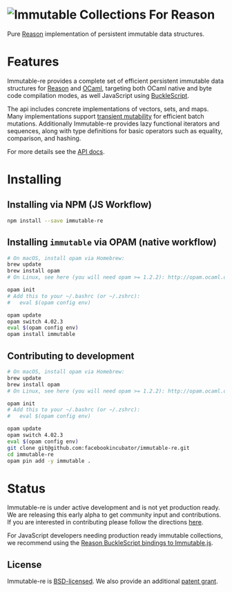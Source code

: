![Immutable Collections For Reason](https://github.com/facebookincubator/immutable-re/raw/master/docs/images/logo-800x215.png?raw=true)
===========================================================================
Pure [Reason](https://reasonml.github.io/) implementation of persistent immutable data structures.

# Features
Immutable-re provides a complete set of efficient persistent immutable data
structures for [Reason](https://reasonml.github.io/) and [OCaml](http://www.ocaml.org/),
targeting both OCaml native and byte code compilation modes, as well JavaScript using
 [BuckleScript](https://github.com/bucklescript/bucklescript).

The api includes concrete implementations of vectors, sets, and maps. Many
implementations support [transient mutability](http://clojure.org/reference/transients)
for efficient batch mutations. Additionally Immutable-re provides lazy
functional iterators and sequences, along with type definitions for basic operators
such as equality, comparison, and hashing.

For more details see the [API docs](http://facebookincubator.github.io/immutable-re/api.html).

# Installing

## Installing via NPM (JS Workflow)

```bash
npm install --save immutable-re
```

## Installing `immutable` via OPAM (native workflow)

```bash
# On macOS, install opam via Homebrew:
brew update
brew install opam
# On Linux, see here (you will need opam >= 1.2.2): http://opam.ocaml.org/doc/Install.html

opam init
# Add this to your ~/.bashrc (or ~/.zshrc):
#   eval $(opam config env)

opam update
opam switch 4.02.3
eval $(opam config env)
opam install immutable
```

## Contributing to development

```bash
# On macOS, install opam via Homebrew:
brew update
brew install opam
# On Linux, see here (you will need opam >= 1.2.2): http://opam.ocaml.org/doc/Install.html

opam init
# Add this to your ~/.bashrc (or ~/.zshrc):
#   eval $(opam config env)

opam update
opam switch 4.02.3
eval $(opam config env)
git clone git@github.com:facebookincubator/immutable-re.git
cd immutable-re
opam pin add -y immutable .
```

# Status

Immutable-re is under active development and is not yet production ready. We are
releasing this early alpha to get community input and contributions. If you are
interested in contributing please follow the directions [here](https://github.com/facebookincubator/immutable-re/blob/master/CONTRIBUTING.md).

For JavaScript developers needing production ready immutable collections,
we recommend using the [Reason BuckleScript bindings to Immutable.js](https://github.com/BuckleTypes/bs-immutablejs.git).

License
-------
Immutable-re is [BSD-licensed](https://github.com/facebookincubator/immutable-re/blob/master/LICENSE.txt). We also provide an additional [patent grant](https://github.com/facebookincubator/immutable-re/blob/master/PATENTS.txt).
